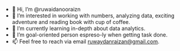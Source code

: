 - 👋 Hi, I’m @ruwaidanooraizn
- 👀 I’m interested in working with numbers, analyzing data, exciting adventure and reading book with cup of coffee.
- 🌱 I’m currently learning in-depth about data analytics.
- 💞️ I’m goal-oriented person espreso-ly when getting task done.
- 📫 Feel free to reach via email ruwaydanraizan@gmail.com.

<!---
ruwaidanooraizn/ruwaidanooraizn is a ✨ special ✨ repository because its `README.md` (this file) appears on your GitHub profile.
You can click the Preview link to take a look at your changes.
--->
